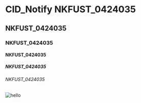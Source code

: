 # CID_Notify NKFUST_0424035
## NKFUST_0424035
### NKFUST_0424035
#### NKFUST_0424035
##### NKFUST_0424035
###### NKFUST_0424035

![hello](https://i.imgur.com/jeCRdB8.gif)
